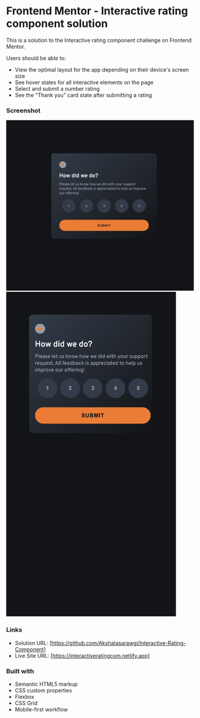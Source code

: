 # Frontend Mentor - Interactive rating component solution

This is a solution to the Interactive rating component challenge on Frontend Mentor.

Users should be able to:

- View the optimal layout for the app depending on their device's screen size
- See hover states for all interactive elements on the page
- Select and submit a number rating
- See the "Thank you" card state after submitting a rating

### Screenshot
![alt text](Screenshot.png)
![alt text](<Screenshot Mobile.png>)

### Links

- Solution URL: [https://github.com/Akshatasarawgi/Interactive-Rating-Component]
- Live Site URL: [https://interactiveratingcom.netlify.app]

### Built with

- Semantic HTML5 markup
- CSS custom properties
- Flexbox
- CSS Grid
- Mobile-first workflow
